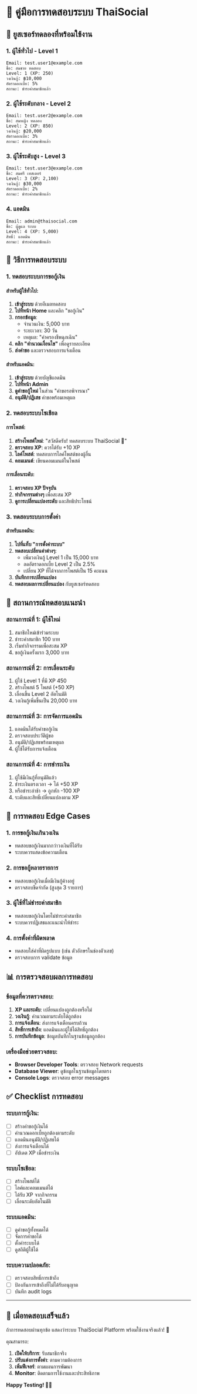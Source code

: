 # 🧪 คู่มือการทดสอบระบบ ThaiSocial

## 👥 ยูสเซอร์ทดลองที่พร้อมใช้งาน

### 1. ผู้ใช้ทั่วไป - Level 1
```
Email: test.user1@example.com
ชื่อ: สมชาย ทดสอบ
Level: 1 (XP: 250)
วงเงินกู้: ฿10,000
อัตราดอกเบี้ย: 5%
สถานะ: ชำระค่าสมาชิกแล้ว
```

### 2. ผู้ใช้ระดับกลาง - Level 2  
```
Email: test.user2@example.com
ชื่อ: สมหญิง ทดลอง
Level: 2 (XP: 850)
วงเงินกู้: ฿20,000
อัตราดอกเบี้ย: 3%
สถานะ: ชำระค่าสมาชิกแล้ว
```

### 3. ผู้ใช้ระดับสูง - Level 3
```
Email: test.user3@example.com
ชื่อ: สมศรี เทสเตอร์
Level: 3 (XP: 2,100)
วงเงินกู้: ฿30,000
อัตราดอกเบี้ย: 2%
สถานะ: ชำระค่าสมาชิกแล้ว
```

### 4. แอดมิน
```
Email: admin@thaisocial.com
ชื่อ: ผู้ดูแล ระบบ
Level: 4 (XP: 5,000)
สิทธิ์: แอดมิน
สถานะ: ชำระค่าสมาชิกแล้ว
```

## 🔧 วิธีการทดสอบระบบ

### 1. ทดสอบระบบการขอกู้เงิน

#### สำหรับผู้ใช้ทั่วไป:
1. **เข้าสู่ระบบ** ด้วยอีเมลทดสอบ
2. **ไปที่หน้า Home** และคลิก "ขอกู้เงิน"
3. **กรอกข้อมูล**:
   - จำนวนเงิน: 5,000 บาท
   - ระยะเวลา: 30 วัน
   - เหตุผล: "ค่าครองชีพฉุกเฉิน"
4. **คลิก "คำนวณเงื่อนไข"** เพื่อดูรายละเอียด
5. **ส่งคำขอ** และตรวจสอบการแจ้งเตือน

#### สำหรับแอดมิน:
1. **เข้าสู่ระบบ** ด้วยบัญชีแอดมิน
2. **ไปที่หน้า Admin** 
3. **ดูคำขอกู้ใหม่** ในส่วน "คำขอรอพิจารณา"
4. **อนุมัติ/ปฏิเสธ** คำขอพร้อมเหตุผล

### 2. ทดสอบระบบโซเชียล

#### การโพสต์:
1. **สร้างโพสต์ใหม่**: "สวัสดีครับ! ทดสอบระบบ ThaiSocial 🎉"
2. **ตรวจสอบ XP**: ควรได้รับ +10 XP
3. **ไลค์โพสต์**: ทดสอบการไลค์โพสต์ของผู้อื่น
4. **คอมเมนต์**: เขียนคอมเมนต์ในโพสต์

#### การเลื่อนระดับ:
1. **ตรวจสอบ XP ปัจจุบัน**
2. **ทำกิจกรรมต่างๆ** เพื่อสะสม XP
3. **ดูการเปลี่ยนแปลงระดับ** และสิทธิประโยชน์

### 3. ทดสอบระบบการตั้งค่า

#### สำหรับแอดมิน:
1. **ไปที่แท็บ "การตั้งค่าระบบ"**
2. **ทดสอบเปลี่ยนค่าต่างๆ**:
   - เพิ่มวงเงินกู้ Level 1 เป็น 15,000 บาท
   - ลดอัตราดอกเบี้ย Level 2 เป็น 2.5%
   - เปลี่ยน XP ที่ได้จากการโพสต์เป็น 15 คะแนน
3. **บันทึกการเปลี่ยนแปลง**
4. **ทดสอบผลการเปลี่ยนแปลง** กับยูสเซอร์ทดสอบ

## 🎯 สถานการณ์ทดสอบแนะนำ

### สถานการณ์ที่ 1: ผู้ใช้ใหม่
1. สมาชิกใหม่เข้าร่วมระบบ
2. ชำระค่าสมาชิก 100 บาท
3. เริ่มทำกิจกรรมเพื่อสะสม XP
4. ขอกู้เงินครั้งแรก 3,000 บาท

### สถานการณ์ที่ 2: การเลื่อนระดับ
1. ผู้ใช้ Level 1 ที่มี XP 450
2. สร้างโพสต์ 5 โพสต์ (+50 XP)
3. เลื่อนขึ้น Level 2 อัตโนมัติ
4. วงเงินกู้เพิ่มขึ้นเป็น 20,000 บาท

### สถานการณ์ที่ 3: การจัดการแอดมิน
1. แอดมินได้รับคำขอกู้เงิน
2. ตรวจสอบประวัติผู้ขอ
3. อนุมัติ/ปฏิเสธพร้อมเหตุผล
4. ผู้ใช้ได้รับการแจ้งเตือน

### สถานการณ์ที่ 4: การชำระเงิน
1. ผู้ใช้มีเงินกู้ที่อนุมัติแล้ว
2. ชำระเงินตรงเวลา → ได้ +50 XP
3. หรือชำระล่าช้า → ถูกหัก -100 XP
4. ระดับและสิทธิ์เปลี่ยนแปลงตาม XP

## 🧪 การทดสอบ Edge Cases

### 1. การขอกู้เงินเกินวงเงิน
- ทดสอบขอกู้เงินมากกว่าวงเงินที่ได้รับ
- ระบบควรแสดงข้อความเตือน

### 2. การขอกู้หลายรายการ
- ทดสอบขอกู้เงินเมื่อมีเงินกู้ค้างอยู่
- ตรวจสอบขีดจำกัด (สูงสุด 3 รายการ)

### 3. ผู้ใช้ที่ไม่ชำระค่าสมาชิก
- ทดสอบขอกู้เงินโดยไม่ชำระค่าสมาชิก
- ระบบควรปฏิเสธและแนะนำให้ชำระ

### 4. การตั้งค่าที่ผิดพลาด
- ทดสอบใส่ค่าที่ผิดรูปแบบ (เช่น ตัวอักษรในช่องตัวเลข)
- ตรวจสอบการ validate ข้อมูล

## 📊 การตรวจสอบผลการทดสอบ

### ข้อมูลที่ควรตรวจสอบ:
1. **XP และระดับ**: เปลี่ยนแปลงถูกต้องหรือไม่
2. **วงเงินกู้**: คำนวณตามระดับได้ถูกต้อง
3. **การแจ้งเตือน**: ส่งการแจ้งเตือนครบถ้วน
4. **สิทธิ์การเข้าถึง**: แอดมินและผู้ใช้ได้สิทธิ์ถูกต้อง
5. **การบันทึกข้อมูล**: ข้อมูลบันทึกในฐานข้อมูลถูกต้อง

### เครื่องมือช่วยตรวจสอบ:
- **Browser Developer Tools**: ตรวจสอบ Network requests
- **Database Viewer**: ดูข้อมูลในฐานข้อมูลโดยตรง
- **Console Logs**: ตรวจสอบ error messages

## ✅ Checklist การทดสอบ

### ระบบการกู้เงิน:
- [ ] สร้างคำขอกู้เงินได้
- [ ] คำนวณดอกเบี้ยถูกต้องตามระดับ
- [ ] แอดมินอนุมัติ/ปฏิเสธได้
- [ ] ส่งการแจ้งเตือนได้
- [ ] อัปเดต XP เมื่อชำระเงิน

### ระบบโซเชียล:
- [ ] สร้างโพสต์ได้
- [ ] ไลค์และคอมเมนต์ได้
- [ ] ได้รับ XP จากกิจกรรม
- [ ] เลื่อนระดับอัตโนมัติ

### ระบบแอดมิน:
- [ ] ดูคำขอกู้ทั้งหมดได้
- [ ] จัดการคำขอได้
- [ ] ตั้งค่าระบบได้
- [ ] ดูสถิติผู้ใช้ได้

### ระบบความปลอดภัย:
- [ ] ตรวจสอบสิทธิ์การเข้าถึง
- [ ] ป้องกันการเข้าถึงที่ไม่ได้รับอนุญาต
- [ ] บันทึก audit logs

---

## 🎉 เมื่อทดสอบเสร็จแล้ว

ถ้าการทดสอบผ่านทุกข้อ แสดงว่าระบบ ThaiSocial Platform พร้อมใช้งานจริงแล้ว! 🚀

คุณสามารถ:
1. **เปิดให้บริการ**: รับสมาชิกจริง
2. **ปรับแต่งการตั้งค่า**: ตามความต้องการ
3. **เพิ่มฟีเจอร์**: ตามแผนการพัฒนา
4. **Monitor**: ติดตามการใช้งานและประสิทธิภาพ

**Happy Testing! 🧪✨**